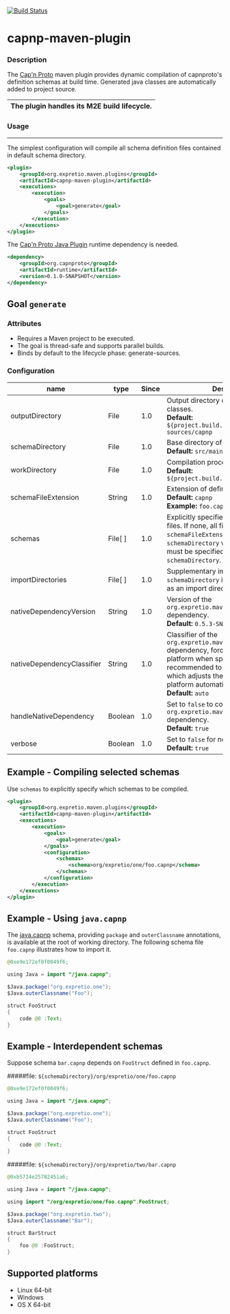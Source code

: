 [![Build Status](https://travis-ci.org/expretio/capnp-maven-plugin.svg?branch=master)](https://travis-ci.org/expretio/capnp-maven-plugin)

capnp-maven-plugin
==================

### Description

The [Cap'n Proto](http://capnproto.org) maven plugin provides dynamic compilation of capnproto's definition schemas at build time. Generated java classes are automatically added to project source.

The plugin handles its M2E build lifecycle. |
---|

### Usage
---------

The simplest configuration will compile all schema definition files contained in default schema directory.

```xml
<plugin>
    <groupId>org.expretio.maven.plugins</groupId>
    <artifactId>capnp-maven-plugin</artifactId>
    <executions>
        <execution>
            <goals>
                <goal>generate</goal>
            </goals>
        </execution>
    </executions>
</plugin>
```
The [Cap'n Proto Java Plugin](https://dwrensha.github.io/capnproto-java/index.html) runtime dependency is needed.

```xml
<dependency>
    <groupId>org.capnproto</groupId>
    <artifactId>runtime</artifactId>
    <version>0.1.0-SNAPSHOT</version>
</dependency>
```

Goal `generate`
---------------

### Attributes

* Requires a Maven project to be executed.
* The goal is thread-safe and supports parallel builds.
* Binds by default to the lifecycle phase: generate-sources.

### Configuration

| name | type | Since | Description |
| ---- | ---- | ----- | ----------- |
| outputDirectory | File | 1.0 | Output directory of generated java classes.<br/>**Default:** `${project.build.directory}/generated-sources/capnp` |
| schemaDirectory | File | 1.0 | Base directory of definition schemas.<br/>**Default:** `src/main/capnp/schema`|
| workDirectory | File | 1.0 | Compilation process working directory.<br/>**Default:** `${project.build.directory}/capnp-work` |
| schemaFileExtension | String | 1.0 | Extension of definition schema files.<br/>**Default:** `capnp`<br/>**Example:** `foo.capnp` |
| schemas | File[ ] | 1.0 | Explicitly specified definition schema files. If none, all files matching `schemaFileExtension` under `schemaDirectory` will be compiled. Files must be specified relatively from `schemaDirectory`.|
| importDirectories | File[ ] | 1.0 | Supplementary import directories. Note: `schemaDirectory` is implicitly considered as an import directory.. |
| nativeDependencyVersion | String | 1.0 | Version of the `org.expretio.maven:capnp-natives` dependency.<br/>**Default:** `0.5.3-SNAPSHOT` |
| nativeDependencyClassifier | String | 1.0 | Classifier of the `org.expretio.maven:capnp-natives` dependency, forcing the targeted platform when specified. It is recommended to use the default value, which adjusts the classifier to current platform automatically.<br/>**Default:** `auto` |
| handleNativeDependency | Boolean | 1.0 | Set to `false` to configure manually the `org.expretio.maven:capnp-natives` dependency.<br/>**Default:** `true` |
| verbose | Boolean | 1.0 | Set to `false` for no output.<br/>**Default:** `true` |

Example - Compiling selected schemas
------------------------------------

Use `schemas` to explicitly specify which schemas to be compiled.

```xml
<plugin>
    <groupId>org.expretio.maven.plugins</groupId>
    <artifactId>capnp-maven-plugin</artifactId>
    <executions>
        <execution>
            <goals>
                <goal>generate</goal>
            </goals>
            <configuration>
                <schemas>
                    <schema>org/expretio/one/foo.capnp</schema>
                </schemas>
            </configuration>
        </execution>
    </executions>
</plugin>
```

Example - Using `java.capnp`
----------------------------

The [java.capnp](https://dwrensha.github.io/capnproto-java/index.html) schema, providing `package` and `outerClassname` annotations, is available at the root of working directory.
The following schema file `foo.capnp` illustrates how to import it.

```java
@0xe9e172ef0f0049f6;

using Java = import "/java.capnp";

$Java.package("org.expretio.one");
$Java.outerClassname("Foo");

struct FooStruct
{
    code @0 :Text;
}
```

Example - Interdependent schemas
---------------------------------

Suppose schema `bar.capnp` depends on `FooStruct` defined in `foo.capnp`.

#####file: `${schemaDirectory}/org/expretio/one/foo.capnp`
```java
@0xe9e172ef0f0049f6;

using Java = import "/java.capnp";

$Java.package("org.expretio.one");
$Java.outerClassname("Foo");

struct FooStruct
{
    code @0 :Text;
}
```

#####file: `${schemaDirectory}/org/expretio/two/bar.capnp`
```java
@0xb5724e25782451a6;

using Java = import "/java.capnp";

using import "/org/expretio/one/foo.capnp".FooStruct;

$Java.package("org.expretio.two");
$Java.outerClassname("Bar");

struct BarStruct
{
    foo @0 :FooStruct;
}
```

Supported platforms
-------------------

- Linux 64-bit
- Windows
- OS X 64-bit
